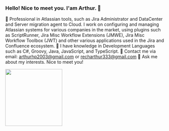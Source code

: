 ### Hello! Nice to meet you. I'am Arthur. 👋

🔭 Professional in Atlassian tools, such as Jira Administrator and DataCenter and Server migration agent to Cloud. I work on configuring and managing Atlassian systems for various companies in the market, using plugins such as ScriptRunner, Jira Misc Workflow Extensions (JMWE), Jira Misc Workflow Toolbox (JWT) and other various applications used in the Jira and Confluence ecosystem.
🔭 I have knowledge in Development Languages such as C#, Groovy, Java, JavaScript, and TypeScript.
👯 Contact me via email: arthurhp2003@gmail.com or recharthur333@gmail.com
💬 Ask me about my interests. Nice to meet you!

<div>
  <a href="https://github.com/arthur1786">
  <img height="180em" src="https://github-readme-stats.vercel.app/api?username=arthur1786&show_icons=true&theme=white&include_all_commits=true&count_private=true"/>
  
</div>
  

